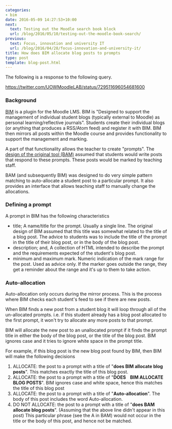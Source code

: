 ```yaml
---
categories:
- bim
date: 2016-05-09 14:27:53+10:00
next:
  text: Testing out the Moodle search book block
  url: /blog/2016/05/10/testing-out-the-moodle-book-search/
previous:
  text: Focus, innovation and university IT
  url: /blog/2016/04/28/focus-innovation-and-university-it/
title: How does BIM allocate blog posts to prompts
type: post
template: blog-post.html
---
```

The following is a response to the following query.

https://twitter.com/UOWMoodleLAB/status/729511696054681600

### Background

[BIM](https://moodle.org/plugins/mod_bim) is a plugin for the Moodle LMS. BIM is "Designed to support the management of individual student blogs (typically external to Moodle) as personal learning/reflective journals". Students create their individual blogs (or anything that produces a RSS/Atom feed) and register it with BIM. BIM then mirrors all posts within the Moodle course and provides functionality to support the management and marking.

A part of that functionality allows the teacher to create "prompts". The [design of the original tool (BAM)](/blog/publications/blog-aggregation-management-reducing-the-aggravation-of-managing-student-blogging/) assumed that students would write posts that respond to these prompts. These posts would be marked by teaching staff.

BAM (and subsequently BIM) was designed to do very simple pattern matching to auto-allocate a student post to a particular prompt. It also provides an interface that allows teaching staff to manually change the allocations.

### Defining a prompt

A prompt in BIM has the following characteristics

- title; A name/title for the prompt. Usually a single line. The original design of BIM assumed that this title was somewhat related to the title of a blog post. The advice to students was to include the title of the prompt in the title of their blog post, or in the body of the blog post.
- description; and, A collection of HTML intended to describe the prompt and the requirements expected of the student's blog post.
- minimum and maximum mark. Numeric indication of the mark range for the post. Used as advice only. If the marker goes outside the range, they get a reminder about the range and it's up to them to take action.

### Auto-allocation

Auto-allocation only occurs during the mirror process. This is the process where BIM checks each student's feed to see if there are new posts.

When BIM finds a new post from a student blog it will loop through all of the un-allocated prompts. i.e. if this student already has a blog post allocated to the first prompt, it won't try to allocate any more posts to that prompt.

BIM will allocate the new post to an unallocated prompt if it finds the prompt title in either the body of the blog post, or the title of the blog post. BIM ignores case and it tries to ignore white space in the prompt title.

For example, if this blog post is the new blog post found by BIM, then BIM will make the following decisions

1. ALLOCATE: the post to a prompt with a title of "**does BIM allocate blog posts**". This matches exactly the title of this blog post.
2. ALLOCATE: the post to a prompt with a title of "**DOES    BIM ALLOCATE   BLOG POSTS**". BIM ignores case and white space, hence this matches the title of this blog post
3. ALLOCATE: the post to a prompt with a title of "**Auto-allocation**". The body of this post includes the word Auto-allocation.
4. DO NOT ALLOCATE: the post to a prompt with a title of "**does BAM allocate blog posts**". (Assuming that the above line didn't appear in this post) This particular phrase (see the A in BAM) would not occur in the title or the body of this post, and hence not be matched.